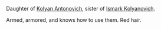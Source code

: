 Daughter of [Kolyan Antonovich](Kolyan%20Antonovich.md), sister of [Ismark Kolyanovich](Ismark%20Kolyanovich.md).

Armed, armored, and knows how to use them. Red hair.
